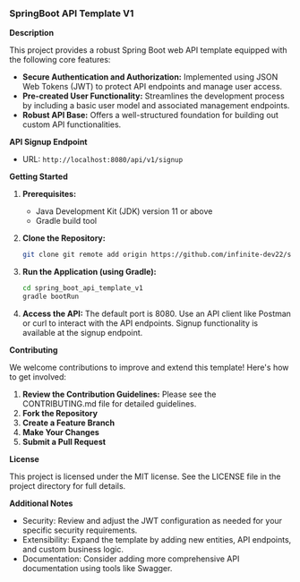 <h3>SpringBoot API Template V1</h3>

**Description**

This project provides a robust Spring Boot web API template equipped with the following core features:

* **Secure Authentication and Authorization:** Implemented using JSON Web Tokens (JWT) to protect API endpoints and manage user access.
* **Pre-created User Functionality:** Streamlines the development process by including a basic user model and associated management endpoints.
* **Robust API Base:** Offers a well-structured foundation for building out custom API functionalities.

**API Signup Endpoint**

* URL: `http://localhost:8080/api/v1/signup`

**Getting Started**

1. **Prerequisites:**
    * Java Development Kit (JDK) version 11 or above
    * Gradle build tool

2. **Clone the Repository:**
   ```bash
   git clone git remote add origin https://github.com/infinite-dev22/spring_boot_api_template_v1.git

3. **Run the Application (using Gradle):**
   ```bash
   cd spring_boot_api_template_v1
   gradle bootRun

4. **Access the API:**
   The default port is 8080. Use an API client like Postman or curl to interact with the API endpoints. Signup functionality is available at the signup endpoint.

**Contributing**

We welcome contributions to improve and extend this template! Here's how to get involved:

1. **Review the Contribution Guidelines:** Please see the CONTRIBUTING.md file for detailed guidelines.
2. **Fork the Repository**
3. **Create a Feature Branch**
4. **Make Your Changes**
5. **Submit a Pull Request**

**License**

This project is licensed under the MIT license. See the LICENSE file in the project directory for full details.

**Additional Notes**
* Security: Review and adjust the JWT configuration as needed for your specific security requirements.
* Extensibility: Expand the template by adding new entities, API endpoints, and custom business logic.
* Documentation: Consider adding more comprehensive API documentation using tools like Swagger.
